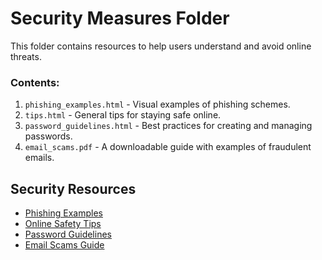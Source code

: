 # Security Measures Folder

This folder contains resources to help users understand and avoid online threats. 

### Contents:
1. `phishing_examples.html` - Visual examples of phishing schemes.
2. `tips.html` - General tips for staying safe online.
3. `password_guidelines.html` - Best practices for creating and managing passwords.
4. `email_scams.pdf` - A downloadable guide with examples of fraudulent emails.


<div class="resources">
    <h2>Security Resources</h2>
    <ul>
        <li><a href="security_measures/phishing_examples.html">Phishing Examples</a></li>
        <li><a href="security_measures/tips.html">Online Safety Tips</a></li>
        <li><a href="security_measures/password_guidelines.html">Password Guidelines</a></li>
        <li><a href="security_measures/email_scams.pdf" download>Email Scams Guide</a></li>
    </ul>
</div>

